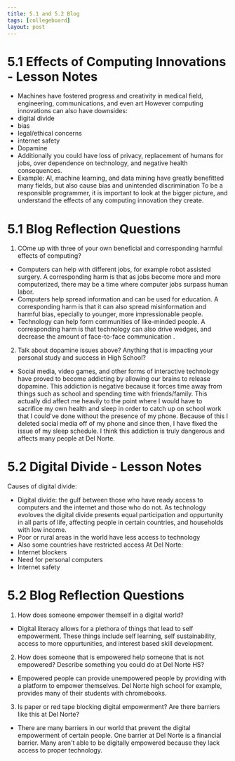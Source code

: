 ```yaml
---
title: 5.1 and 5.2 Blog
tags: [collegeboard]
layout: post
---
```

# 5.1 Effects of Computing Innovations - Lesson Notes
- Machines have fostered progress and creativity in medical field, engineering, communications, and even art
However computing innovations can also have downsides:
- digital divide
- bias
- legal/ethical concerns
- internet safety 
- Dopamine 
- Additionally you could have loss of privacy, replacement of humans for jobs, over dependence on technology, and negative health consequences. 
- Example: AI, machine learning, and data mining have greatly benefitted many fields, but also cause bias and unintended discrimination 
To be a responsible programmer, it is important to look at the bigger picture, and understand the effects of any computing innovation they create. 


# 5.1 Blog Reflection Questions
1. COme up with three of your own beneficial and corresponding harmful effects of computing? 
- Computers can help with different jobs, for example robot assisted surgery. A corresponding harm is that as jobs become more and more computerized, there may be a time where computer jobs surpass human labor.
- Computers help spread information and can be used for education. A corresponding harm is that it can also spread misinformation and harmful bias, epecially to younger, more impressionable people. 
- Technology can help form communities of like-minded people. A corresponding harm is that technology can also drive wedges, and decrease the amount of face-to-face communication .

2. Talk about dopamine issues above? Anything that is impacting your personal study and success in High School?
- Social media, video games, and other forms of interactive technology have proved to become addicting by allowing our brains to release dopamine. This addiction is negative because it forces time away from things such as school and spending time with friends/family. This actually did affect me heavily to the point where I would have to sacrifice my own health and sleep in order to catch up on school work that I could've done without the presence of my phone. Because of this I deleted social media off of my phone and since then, I have fixed the issue of my sleep schedule. I think this addiction is truly dangerous and affects many people at Del Norte. 

# 5.2 Digital Divide - Lesson Notes
Causes of digital divide: 
- Digital divide: the gulf between those who have ready access to computers and the internet and those who do not. As technology evoloves the digital divide presents equal participation and oppurtunity in all parts of life, affecting people in certain countries, and households with low income. 
- Poor or rural areas in the world have less access to technology 
- Also some countries have restricted access 
At Del Norte: 
- Internet blockers
- Need for personal computers
- Internet safety

# 5.2 Blog Reflection Questions
1. How does someone empower themself in a digital world?

- Digital literacy allows for a plethora of things that lead to self empowerment. These things include self learning, self sustainability, access to more oppurtunities, and interest based skill development. 
2. How does someone that is empowered help someone that is not empowered? Describe something you could do at Del Norte HS? 

- Empowered people can provide unempowered people by providing with a platform to empower themselves. Del Norte high school for example, provides many of their students with chromebooks. 
3. Is paper or red tape blocking digital empowerment? Are there barriers like this at Del Norte? 

- There are many barriers in our world that prevent the digital empowerment of certain people. One barrier at Del Norte is a financial barrier. Many aren't able to be digitally empowered because they lack access to proper technology.
